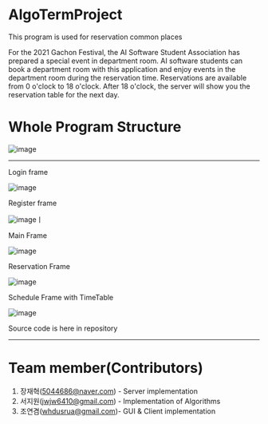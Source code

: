 # AlgoTermProject
This program is used for reservation common places


For the 2021 Gachon Festival, the AI Software Student Association has prepared a special event in department room.
 AI software students can book a department room with this application and enjoy events in the department room during the reservation time.
Reservations are available from 0 o'clock to 18 o'clock.
After 18 o'clock, the server will show you the reservation table for the next day.

# Whole Program Structure
![image](https://user-images.githubusercontent.com/74089524/143841015-5a6aab23-572e-44a5-be9c-a9939fcf3af2.png)

- - - -
Login frame

![image](https://user-images.githubusercontent.com/74089524/143841347-22122b21-4ea2-4a71-a4ab-ffd2131c882e.png)

Register frame

![image](https://user-images.githubusercontent.com/74089524/143841497-64d12245-1813-4d8f-aea9-d3ac32dd5925.png)ㅣ

Main Frame

![image](https://user-images.githubusercontent.com/74089524/143841707-73f3249d-2dde-491d-98fa-eb2cbff68a2e.png)

Reservation Frame

![image](https://user-images.githubusercontent.com/74089524/143841772-5e63891a-98fa-44e3-914f-8cc323c82af7.png)

Schedule Frame with TimeTable

![image](https://user-images.githubusercontent.com/74089524/143841881-243d29e2-8e39-4bf1-9e4f-44368b15a14e.png)

Source code is here in repository

- - - -
# Team member(Contributors)
1. 장재혁(5044686@naver.com) - Server implementation
2. 서지원(jwjw6410@gmail.com) - Implementation of Algorithms
3. 조연겸(whdusrua@gmail.com)- GUI & Client implementation
